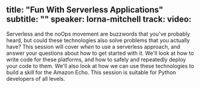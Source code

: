 title: "Fun With Serverless Applications"
subtitle: ""
speaker: lorna-mitchell
track: 
video:
---
Serverless and the noOps movement are buzzwords that you've probably heard, but could these technologies also solve problems that you actually have?  This session will cover _when_ to use a serverless approach, and answer your questions about how to get started with it.  We'll look at how to write code for these platforms, and how to safely and repeatedly deploy your code to them.  We'll also look at how we can use these technologies to build a skill for the Amazon Echo.  This session is suitable for Python developers of all levels.